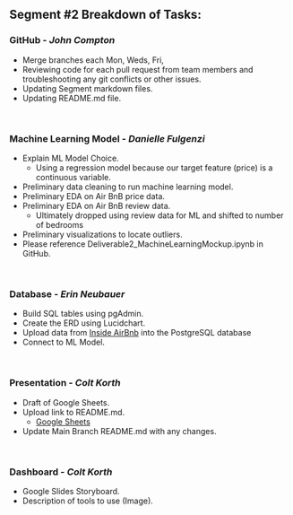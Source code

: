 
## Segment #2 Breakdown of Tasks:

### **GitHub - _John Compton_**
+ Merge branches each Mon, Weds, Fri,
+ Reviewing code for each pull request from team members and troubleshooting any git conflicts or other issues.
+ Updating Segment markdown files.
+ Updating README.md file.

&nbsp;

### **Machine Learning Model - _Danielle Fulgenzi_**
+ Explain ML Model Choice.
    - Using a regression model because our target feature (price) is a continuous variable.
+ Preliminary data cleaning to run machine learning model.
+ Preliminary EDA on Air BnB price data.
+ Preliminary EDA on Air BnB review data.
    - Ultimately dropped using review data for ML and shifted to number of bedrooms
+ Preliminary visualizations to locate outliers.
+ Please reference Deliverable2_MachineLearningMockup.ipynb in GitHub.

&nbsp;

### **Database - _Erin Neubauer_**
+ Build SQL tables using pgAdmin.
+ Create the ERD using Lucidchart.
+ Upload data from [Inside AirBnb](http://insideairbnb.com/get-the-data/) into the PostgreSQL database
+ Connect to ML Model.

&nbsp;

### **Presentation - _Colt Korth_**
+ Draft of Google Sheets.
+ Upload link to README.md.
    - [Google Sheets](https://docs.google.com/presentation/d/16zG_EPTuuSO48N9Z6VpkpfcytJn2C5iFtrvlYHpwWL8/edit?usp=sharing)
+ Update Main Branch README.md with any changes.

&nbsp;

### **Dashboard - _Colt Korth_**
+ Google Slides Storyboard.
+ Description of tools to use (Image).


